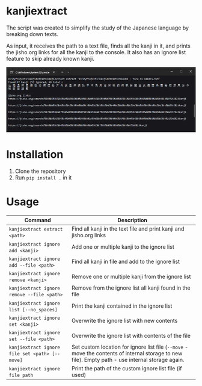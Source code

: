 # kanjiextract

The script was created to simplify the study of the Japanese language by breaking down texts.

As input, it receives the path to a text file, finds all the kanji in it, and prints the jisho.org links for all the kanji to the console. It also has an ignore list feature to skip already known kanji.

![Screenshot](pic.png)

# Installation

1. Clone the repository
2. Run `pip install .` in it

# Usage
| Command                                        | Description                                                                                                                                       |
|------------------------------------------------|---------------------------------------------------------------------------------------------------------------------------------------------------|
 | `kanjiextract extract <path>`                  | Find all kanji in the text file and print kanji and jisho.org links                                                                               |
 | `kanjiextract ignore add <kanji>`              | Add one or multiple kanji to the ignore list                                                                                                      |
| `kanjiextract ignore add --file <path>`        | Find all kanji in file and add to the ignore list                                                                                                 |
| `kanjiextract ignore remove <kanji>`           | Remove one or multiple kanji from the ignore list                                                                                                 |
| `kanjiextract ignore remove --file <path>`     | Remove from the ignore list all kanji found in the file                                                                                           |
| `kanjiextract ignore list [--no_spaces]`       | Print the kanji contained in the ignore list                                                                                                      |
| `kanjiextract ignore set <kanji>`              | Overwrite the ignore list with new contents                                                                                                       |
| `kanjiextract ignore set --file <path>`        | Overwrite the ignore list with contents of the file                                                                                               |
| `kanjiextract ignore file set <path> [--move]` | Set custom location for ignore list file (`--move` - move the contents of internal storage to new file). Empty path - use internal storage again. |
| `kanjiextract ignore file path`                | Print the path of the custom ignore list file (if used)                                                                                           |
